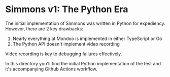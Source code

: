 # Simmons v1: The Python Era

The initial implementation of Simmons was written in Python for expediency.   However, there are 2 key drawbacks:

1. Nearly everything at Mondoo is implemented in either TypeScript or Go
2. The Python API doesn't implement video recording

Video recording is key to debugging failures effectively.

In this directory you'll find the initial Python implementation of the test and it's accompanying Github Actions workflow.
